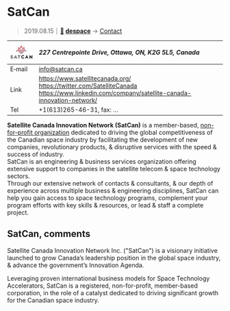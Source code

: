 # SatCan
> 2019.08.15 ┊ **[🚀](../index/index.md) [despace](index.md)** → [Contact](contact.md)

|[![](f/contact/s/satcan_logo1_thumb.jpg)](f/contact/s/satcan_logo1.png)|*227 Centrepointe Drive, Ottawa, ON, K2G 5L5, Canada*|
|:--|:--|
|E‑mail| <info@satcan.ca> |
|Link| <https://www.satellitecanada.org/><br> <https://twitter.com/SatelliteCanada><br> <https://www.linkedin.com/company/satellite-canada-innovation-network/> |
|Tel| +1(613)265-46-31, fax: … |

**Satellite Canada Innovation Network (SatCan)** is a member-based, [non-for-profit organization](nonprof_org.md) dedicated to driving the global competitiveness of the Canadian space industry by facilitating the development of new companies, revolutionary products, & disruptive services with the speed & success of industry.  
SatCan is an engineering & business services organization offering extensive support to companies in the satellite telecom & space technology sectors.  
Through our extensive network of contacts & consultants, & our depth of experience across multiple business & engineering disciplines, SatCan can help you gain access to space technology programs, complement your program efforts with key skills & resources, or lead & staff a complete project.


<p style="page-break-after:always"> </p>

## SatCan, comments

Satellite Canada Innovation Network Inc. ("SatCan") is a visionary initiative launched to grow Canada’s leadership position in the global space industry, & advance the government’s Innovation Agenda.

Leveraging proven international business models for Space Technology Accelerators, SatCan is a registered, non-for-profit, member-based corporation, in the role of a catalyst dedicated to driving significant growth for the Canadian space industry.

